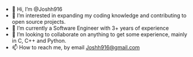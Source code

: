 - 👋 Hi, I’m @Joshh916
- 👀 I’m interested in expanding my coding knowledge and contributing to open source projects.
- 🌱 I’m currently a Software Engineer with 3+ years of experience
- 💞️ I’m looking to collaborate on anything to get some experience, mainly in C, C++ and Python.
- 📫 How to reach me, by email Joshh916@gmail.com

<!---
Joshh916/ is a ✨ special ✨ repository because its `README.md` (this file) appears on your GitHub profile.
You can click the Preview link to take a look at your changes.
--->
